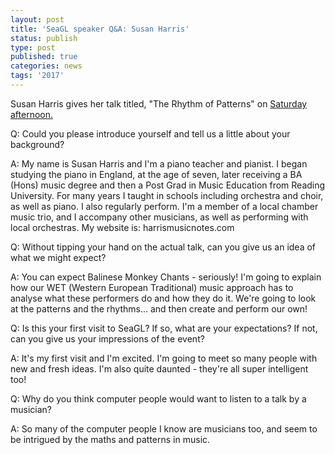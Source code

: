 ```yaml
---
layout: post
title: 'SeaGL speaker Q&A: Susan Harris'
status: publish
type: post
published: true
categories: news
tags: '2017'
---
```


Susan Harris gives her talk titled, "The Rhythm of Patterns" on [Saturday afternoon.](https://osem.seagl.org/conferences/seagl2017/program/proposals/350)

Q: Could you please introduce yourself and tell us a little about your background?

A: My name is Susan Harris and I'm a piano teacher and pianist. I began studying the piano in England, at the age of seven, later receiving a BA (Hons) music degree and then a Post Grad in Music Education from Reading University.  For many years I taught in schools including orchestra and choir, as well as piano. I also regularly perform. I'm a member of a local chamber music trio, and I accompany other musicians, as well as performing with local orchestras.  My website is: harrismusicnotes.com

Q: Without tipping your hand on the actual talk, can you give us an idea of what we might expect?

A: You can expect Balinese Monkey Chants - seriously!  I'm going to explain how our WET (Western European Traditional) music approach has to analyse what these performers do and how they do it.  We're going to look at the patterns and the rhythms... and then create and perform our own!

Q: Is this your first visit to SeaGL? If so, what are your expectations? If not, can you give us your impressions of the event?

A: It's my first visit and I'm excited. I'm going to meet so many people with new and fresh ideas. I'm also quite daunted - they're all super intelligent too!

Q: Why do you think computer people would want to listen to a talk by a musician?

A: So many of the computer people I know are musicians too, and seem to be intrigued by the maths and patterns in music.
